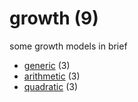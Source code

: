 # growth (9)
some growth models in brief

+ [generic](generic/README.md) (3)
+ [arithmetic](arithmetic/README.md) (3)
+ [quadratic](quadratic/README.md) (3)
